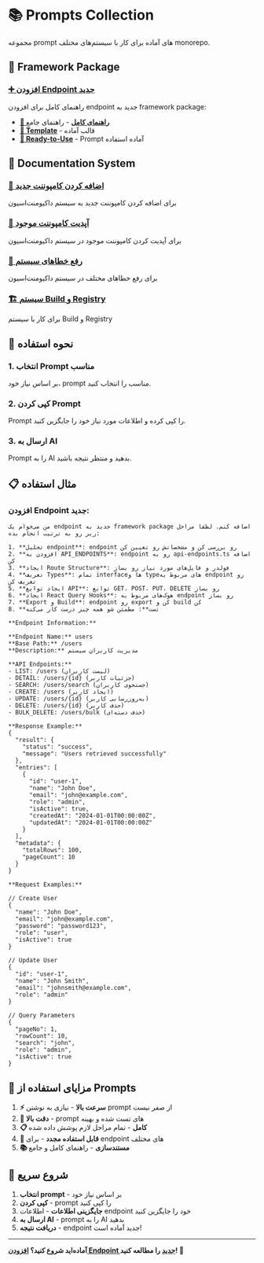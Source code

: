 # 📚 Prompts Collection

مجموعه prompt های آماده برای کار با سیستم‌های مختلف monorepo.

## 🚀 Framework Package

### [➕ افزودن Endpoint جدید](./docs/add-endpoint/)

راهنمای کامل برای افزودن endpoint جدید به framework package:

- **[📖 راهنمای کامل](./docs/add-endpoint/index.mdx)** - راهنمای جامع
- **[📝 Template](./docs/add-endpoint/template.md)** - قالب آماده
- **[🚀 Ready-to-Use](./docs/add-endpoint/ready-to-use.md)** - Prompt آماده استفاده

## 🎨 Documentation System

### [📁 اضافه کردن کامپوننت جدید](./docs/add-component/)

برای اضافه کردن کامپوننت جدید به سیستم داکیومنت‌اسیون

### [🔄 آپدیت کامپوننت موجود](./docs/update-component/)

برای آپدیت کردن کامپوننت موجود در سیستم داکیومنت‌اسیون

### [🔧 رفع خطاهای سیستم](./docs/fix-errors/)

برای رفع خطاهای مختلف در سیستم داکیومنت‌اسیون

### [🏗️ سیستم Build و Registry](./docs/build-system/)

برای کار با سیستم Build و Registry

## 🎯 نحوه استفاده

### 1. **انتخاب Prompt مناسب**
بر اساس نیاز خود، prompt مناسب را انتخاب کنید.

### 2. **کپی کردن Prompt**
Prompt را کپی کرده و اطلاعات مورد نیاز خود را جایگزین کنید.

### 3. **ارسال به AI**
Prompt را به AI بدهید و منتظر نتیجه باشید.

## 📋 مثال استفاده

### افزودن Endpoint جدید:

```
من می‌خوام یک endpoint جدید به framework package اضافه کنم. لطفا مراحل زیر رو به ترتیب انجام بده:

1. **تحلیل endpoint**: endpoint رو بررسی کن و مشخصاتش رو تعیین کن
2. **افزودن به API_ENDPOINTS**: endpoint رو به api-endpoints.ts اضافه کن
3. **ایجاد Route Structure**: فولدر و فایل‌های مورد نیاز رو بساز
4. **تعریف Types**: تمام interfaceها و typeهای مربوط به endpoint رو تعریف کن
5. **ایجاد توابع API**: توابع GET، POST، PUT، DELETE رو بساز
6. **ایجاد React Query Hooks**: هوک‌های مربوط به endpoint رو بساز
7. **Export و Build**: endpoint رو export کن و build کن
8. **تست**: مطمئن شو همه چیز درست کار می‌کنه

**Endpoint Information:**

**Endpoint Name:** users
**Base Path:** /users
**Description:** مدیریت کاربران سیستم

**API Endpoints:**
- LIST: /users (لیست کاربران)
- DETAIL: /users/{id} (جزئیات کاربر)
- SEARCH: /users/search (جستجوی کاربران)
- CREATE: /users (ایجاد کاربر)
- UPDATE: /users/{id} (به‌روزرسانی کاربر)
- DELETE: /users/{id} (حذف کاربر)
- BULK_DELETE: /users/bulk (حذف دسته‌ای)

**Response Example:**
{
  "result": {
    "status": "success",
    "message": "Users retrieved successfully"
  },
  "entries": [
    {
      "id": "user-1",
      "name": "John Doe",
      "email": "john@example.com",
      "role": "admin",
      "isActive": true,
      "createdAt": "2024-01-01T00:00:00Z",
      "updatedAt": "2024-01-01T00:00:00Z"
    }
  ],
  "metadata": {
    "totalRows": 100,
    "pageCount": 10
  }
}

**Request Examples:**

// Create User
{
  "name": "John Doe",
  "email": "john@example.com",
  "password": "password123",
  "role": "user",
  "isActive": true
}

// Update User
{
  "id": "user-1",
  "name": "John Smith",
  "email": "johnsmith@example.com",
  "role": "admin"
}

// Query Parameters
{
  "pageNo": 1,
  "rowCount": 10,
  "search": "john",
  "role": "admin",
  "isActive": true
}
```

## 🎯 مزایای استفاده از Prompts

1. **⚡ سرعت بالا** - نیازی به نوشتن prompt از صفر نیست
2. **🎯 دقت بالا** - prompt های تست شده و بهینه
3. **📋 کامل** - تمام مراحل لازم پوشش داده شده
4. **🔄 قابل استفاده مجدد** - برای endpoint های مختلف
5. **📚 مستندسازی** - راهنمای کامل و جامع

## 🚀 شروع سریع

1. **انتخاب prompt** - بر اساس نیاز خود
2. **کپی کردن** - prompt را کپی کنید
3. **جایگزینی اطلاعات** - اطلاعات endpoint خود را جایگزین کنید
4. **ارسال به AI** - prompt را به AI بدهید
5. **دریافت نتیجه** - endpoint جدید آماده است!

---

**آماده‌اید شروع کنید؟ [افزودن Endpoint جدید](./docs/add-endpoint/ready-to-use.md) را مطالعه کنید! 🚀**